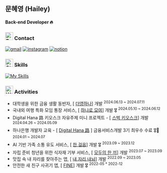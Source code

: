 ## 문혜영 (Hailey)
#### Back-end Developer 🔥


### <img src="https://raw.githubusercontent.com/Tarikul-Islam-Anik/Microsoft-Teams-Animated-Emojis/master/Emojis/Hand%20gestures/Folded%20Hands%20Light%20Skin%20Tone.png" alt="Folded Hands Light Skin Tone" width="25" height="25" /> Contact

[![gmail](https://skillicons.dev/icons?i=gmail)](mailto:mummhy0811@gmail.com)
[![instagram](https://skillicons.dev/icons?i=instagram)](https://www.instagram.com/moonhnxe/)
[![notion](https://skillicons.dev/icons?i=notion)](https://moonhnxe.notion.site/Hailey-31eef4ff269843258d2754b21bc949c5?pvs=74)


### <img src="https://raw.githubusercontent.com/Tarikul-Islam-Anik/Animated-Fluent-Emojis/master/Emojis/Travel%20and%20places/Star.png" alt="Star" width="25" height="25" /> Skills

[![My Skills](https://skillicons.dev/icons?i=java,spring,mysql,ts,react,idea,github,githubactions)](https://skillicons.dev)


### <img src="https://raw.githubusercontent.com/Tarikul-Islam-Anik/Animated-Fluent-Emojis/master/Emojis/People%20with%20professions/Woman%20Fairy%20Light%20Skin%20Tone.png" alt="Woman Fairy Light Skin Tone" width="25" height="25" /> Activities

- 대학생을 위한 금융 생활 동반자, [ [더영하나](https://github.com/the-young-hana)] 개발 <sup>2024.06.13 ~ 2024.07.11
- 국내외 여행 특화 모임 통장 서비스, [ [하나로 모여](https://github.com/Hanaro-trip-together-bank)] 개발 🎖️ <sup>2024.05.10 ~ 2024.06.12
- Digital Hana 路 키오스크 자유주제 미니 프로젝트 - [ [스벅 키오스크](https://github.com/Digital-Hana-Starbucks)] 개발 <sup>2024.04.26 ~ 2024.05.09
- 하나은행 개발자 교육 - [ [Digital Hana 路](https://hanaro.recruiter.co.kr/career/guide) ] 금융서비스개발 3기 최우수 수료 🎖️🏫 <sup>2024.01 ~ 2024.07
- AI 기반 가족 소통 유도 서비스, [ [한 걸음](https://github.com/ForOneStep)] 개발 🎖️ <sup>2023.09 ~ 2023.12
- 자립 준비 청년을 위한 식자재 기부 서비스, [ [모두의 한 끼](https://github.com/Spoonsors)] 개발 <sup>2023.07 ~ 2023.09
- 맛집 속 내 자리를 찾아주는 앱, [ [내 자리 내놔](https://github.com/INU-OnlyOne)] 개발 <sup>2022.09 ~ 2023.05 
- 안전한 새 친구 사귀기 앱, [ [FINE](https://github.com/yeon2lee/FINE-Frontend)] 개발 🎖️ <sup>2022-05 * 2022-12

<!--

#### 📊 Github Stats
<div>  
  
![streak](https://github-readme-streak-stats.herokuapp.com?user=mummhy0811&theme=ambient_gradient)
  
![Anurag's GitHub stats](https://github-readme-stats.vercel.app/api?username=mummhy0811&show_icons=true&theme=ambient_gradient)
 ![Top Langs](https://github-readme-stats.vercel.app/api/top-langs/?username=mummhy0811&layout=compact&theme=ambient_gradient)



<br/>  -->

